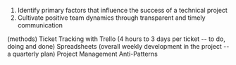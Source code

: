 1. Identify primary factors that influence the success of a technical project
2. Cultivate positive team dynamics through transparent and timely communication

(methods)
Ticket Tracking with Trello (4 hours to 3 days per ticket -- to do, doing and done)
Spreadsheets (overall weekly development in the project -- a quarterly plan)
Project Management Anti-Patterns